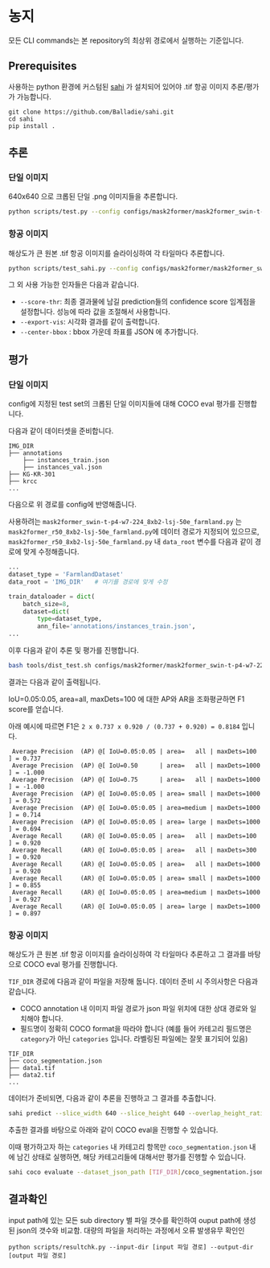 # 농지

모든 CLI commands는 본 repository의 최상위 경로에서 실행하는 기준입니다.

## Prerequisites

사용하는 python 환경에 커스텀된 [sahi](https://github.com/Balladie/sahi) 가 설치되어 있어야 .tif 항공 이미지 추론/평가가 가능합니다. 

```
git clone https://github.com/Balladie/sahi.git
cd sahi
pip install .
```


## 추론

### 단일 이미지

640x640 으로 크롭된 단일 .png 이미지들을 추론합니다.

```bash
python scripts/test.py --config configs/mask2former/mask2former_swin-t-p4-w7-224_8xb2-lsj-50e_farmland.py --ckpt [CKPT_PATH] --input-dir [IMAGE_DIR] --out-dir [OUTPUT_DIR]
```

### 항공 이미지

해상도가 큰 원본 .tif 항공 이미지를 슬라이싱하여 각 타일마다 추론합니다.

```bash
python scripts/test_sahi.py --config configs/mask2former/mask2former_swin-t-p4-w7-224_8xb2-lsj-50e_farmland.py --ckpt [CKPT_PATH] --input-dir [TIF_DIR] --out-dir [OUTPUT_DIR]
```

그 외 사용 가능한 인자들은 다음과 같습니다.

- `--score-thr`: 최종 결과물에 남길 prediction들의 confidence score 임계점을 설정합니다. 성능에 따라 값을 조절해서 사용합니다.
- `--export-vis`: 시각화 결과를 같이 출력합니다.
- `--center-bbox` : bbox 가운데 좌표를 JSON 에 추가합니다.

## 평가

### 단일 이미지

config에 지정된 test set의 크롭된 단일 이미지들에 대해 COCO eval 평가를 진행합니다.

다음과 같이 데이터셋을 준비합니다.

```
IMG_DIR
├── annotations
    ├── instances_train.json
    ├── instances_val.json
├── KG-KR-301
├── krcc
...
```

다음으로 위 경로를 config에 반영해줍니다. 

사용하려는 `mask2former_swin-t-p4-w7-224_8xb2-lsj-50e_farmland.py` 는 `mask2former_r50_8xb2-lsj-50e_farmland.py`에 데이터 경로가 지정되어 있으므로, `mask2former_r50_8xb2-lsj-50e_farmland.py` 내 `data_root` 변수를 다음과 같이 경로에 맞게 수정해줍니다. 

```python
...
dataset_type = 'FarmlandDataset'
data_root = 'IMG_DIR'   # 여기를 경로에 맞게 수정

train_dataloader = dict(
    batch_size=8,
    dataset=dict(
        type=dataset_type,
        ann_file='annotations/instances_train.json',
...
```

이후 다음과 같이 추론 및 평가를 진행합니다. 

```bash
bash tools/dist_test.sh configs/mask2former/mask2former_swin-t-p4-w7-224_8xb2-lsj-50e_farmland.py [CKPT_PATH] [NUM_GPU]
```

결과는 다음과 같이 출력됩니다. 

IoU=0.05:0.05, area=all, maxDets=100 에 대한 AP와 AR을 조화평균하면 F1 score를 얻습니다. 

아래 예시에 따르면 F1은 `2 x 0.737 x 0.920 / (0.737 + 0.920) = 0.8184` 입니다.

```
 Average Precision  (AP) @[ IoU=0.05:0.05 | area=   all | maxDets=100 ] = 0.737
 Average Precision  (AP) @[ IoU=0.50      | area=   all | maxDets=1000 ] = -1.000
 Average Precision  (AP) @[ IoU=0.75      | area=   all | maxDets=1000 ] = -1.000
 Average Precision  (AP) @[ IoU=0.05:0.05 | area= small | maxDets=1000 ] = 0.572
 Average Precision  (AP) @[ IoU=0.05:0.05 | area=medium | maxDets=1000 ] = 0.714
 Average Precision  (AP) @[ IoU=0.05:0.05 | area= large | maxDets=1000 ] = 0.694
 Average Recall     (AR) @[ IoU=0.05:0.05 | area=   all | maxDets=100 ] = 0.920
 Average Recall     (AR) @[ IoU=0.05:0.05 | area=   all | maxDets=300 ] = 0.920
 Average Recall     (AR) @[ IoU=0.05:0.05 | area=   all | maxDets=1000 ] = 0.920
 Average Recall     (AR) @[ IoU=0.05:0.05 | area= small | maxDets=1000 ] = 0.855
 Average Recall     (AR) @[ IoU=0.05:0.05 | area=medium | maxDets=1000 ] = 0.927
 Average Recall     (AR) @[ IoU=0.05:0.05 | area= large | maxDets=1000 ] = 0.897
```

### 항공 이미지

해상도가 큰 원본 .tif 항공 이미지를 슬라이싱하여 각 타일마다 추론하고 그 결과를 바탕으로 COCO eval 평가를 진행합니다.

`TIF_DIR` 경로에 다음과 같이 파일을 저장해 둡니다. 데이터 준비 시 주의사항은 다음과 같습니다.
- COCO annotation 내 이미지 파일 경로가 json 파일 위치에 대한 상대 경로와 일치해야 합니다.
- 필드명이 정확히 COCO format을 따라야 합니다 (예를 들어 카테고리 필드명은 `category`가 아닌 `categories` 입니다. 라벨링된 파일에는 잘못 표기되어 있음)

```
TIF_DIR
├── coco_segmentation.json
├── data1.tif
├── data2.tif
...
```

데이터가 준비되면, 다음과 같이 추론을 진행하고 그 결과를 추출합니다.

```bash
sahi predict --slice_width 640 --slice_height 640 --overlap_height_ratio 0.2 --overlap_width_ratio 0.2 --model_confidence_threshold 0.3 --postprocess_match_threshold 0.5 --source [TIF_DIR] --model_path [CKPT_PATH] --model_config_path configs/mask2former/mask2former_swin-t-p4-w7-224_8xb2-lsj-50e_farmland.py --dataset_json_path [TIF_DIR]/coco_segmentation.json --no_standard_prediction --novisual
```

추출한 결과를 바탕으로 아래와 같이 COCO eval을 진행할 수 있습니다. 

이때 평가하고자 하는 `categories` 내 카테고리 항목만 `coco_segmentation.json` 내에 남긴 상태로 실행하면, 해당 카테고리들에 대해서만 평가를 진행할 수 있습니다.

```bash
sahi coco evaluate --dataset_json_path [TIF_DIR]/coco_segmentation.json --result_json_path [RESULT_PATH] --iou_thrs 0.01 --type mask --max_detections 500 --areas "[0 0 100000000000]" --classwise
```

## 결과확인

input path에 있는 모든 sub directory 별 파일 갯수를 확인하여 ouput path에 생성된 json의 갯수와 비교함.
대량의 파일을 처리하는 과정에서 오류 발생유무 확인인

```
python scripts/resultchk.py --input-dir [input 파일 경로] --output-dir [output 파일 경로]
```
